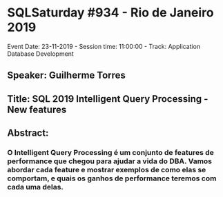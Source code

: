 # SQLSaturday #934 - Rio de Janeiro 2019
Event Date: 23-11-2019 - Session time: 11:00:00 - Track: Application  Database Development
## Speaker: Guilherme Torres
## Title: SQL 2019 Intelligent Query Processing - New features
## Abstract:
### O Intelligent Query Processing é um conjunto de features de performance que chegou para ajudar a vida do DBA. Vamos abordar cada feature e mostrar exemplos de como elas se comportam, e quais os ganhos de performance teremos com cada uma delas.
